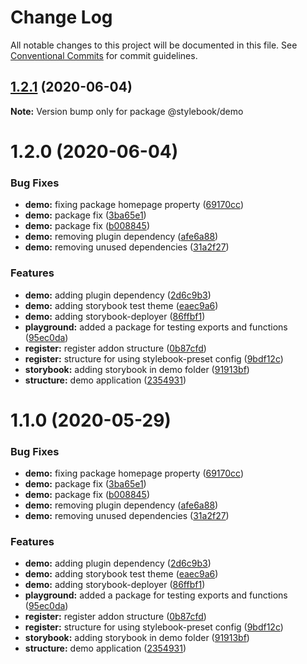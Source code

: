 # Change Log

All notable changes to this project will be documented in this file.
See [Conventional Commits](https://conventionalcommits.org) for commit guidelines.

## [1.2.1](https://github.com/stylebooks/stylebook/compare/@stylebook/demo@1.2.0...@stylebook/demo@1.2.1) (2020-06-04)

**Note:** Version bump only for package @stylebook/demo





# 1.2.0 (2020-06-04)


### Bug Fixes

* **demo:** fixing package homepage property ([69170cc](https://github.com/stylebooks/stylebook/commit/69170cccfc921b3d84e1fd3ef344fbd348d52bc4))
* **demo:** package fix ([3ba65e1](https://github.com/stylebooks/stylebook/commit/3ba65e1479d38f315e62a462f10c4d4f8b241714))
* **demo:** package fix ([b008845](https://github.com/stylebooks/stylebook/commit/b008845d39f08f5b8807237d2d6d6284b9574d13))
* **demo:** removing plugin dependency ([afe6a88](https://github.com/stylebooks/stylebook/commit/afe6a88a82542bb400f32faca44b6f317a87bd08))
* **demo:** removing unused dependencies ([31a2f27](https://github.com/stylebooks/stylebook/commit/31a2f27198b008f44ed05dd124afaed7cf88c656))


### Features

* **demo:** adding plugin dependency ([2d6c9b3](https://github.com/stylebooks/stylebook/commit/2d6c9b3b6c6877f0bb02acab25297e81a8f4d14a))
* **demo:** adding storybook test theme ([eaec9a6](https://github.com/stylebooks/stylebook/commit/eaec9a64579c79ed109e7fa6d24727d94e3aee81))
* **demo:** adding storybook-deployer ([86ffbf1](https://github.com/stylebooks/stylebook/commit/86ffbf1ddfd1db63782b44dd8f0dc273ccd30ef4))
* **playground:** added a package for testing exports and functions ([95ec0da](https://github.com/stylebooks/stylebook/commit/95ec0da0de39091623eb1225ab322c2e61394f35))
* **register:** register addon structure ([0b87cfd](https://github.com/stylebooks/stylebook/commit/0b87cfd18aff3da6f0bef8d3e80748b8429050da))
* **register:** structure for using stylebook-preset config ([9bdf12c](https://github.com/stylebooks/stylebook/commit/9bdf12cf311c0c314060cd9e35500ea8170943bd))
* **storybook:** adding storybook in demo folder ([91913bf](https://github.com/stylebooks/stylebook/commit/91913bf3061b5900eb365736c9123cda081e2e23))
* **structure:** demo application ([2354931](https://github.com/stylebooks/stylebook/commit/23549313324d1a065d595627498917c2926b5b8e))





# 1.1.0 (2020-05-29)


### Bug Fixes

* **demo:** fixing package homepage property ([69170cc](https://github.com/stylebooks/stylebook/commit/69170cccfc921b3d84e1fd3ef344fbd348d52bc4))
* **demo:** package fix ([3ba65e1](https://github.com/stylebooks/stylebook/commit/3ba65e1479d38f315e62a462f10c4d4f8b241714))
* **demo:** package fix ([b008845](https://github.com/stylebooks/stylebook/commit/b008845d39f08f5b8807237d2d6d6284b9574d13))
* **demo:** removing plugin dependency ([afe6a88](https://github.com/stylebooks/stylebook/commit/afe6a88a82542bb400f32faca44b6f317a87bd08))
* **demo:** removing unused dependencies ([31a2f27](https://github.com/stylebooks/stylebook/commit/31a2f27198b008f44ed05dd124afaed7cf88c656))


### Features

* **demo:** adding plugin dependency ([2d6c9b3](https://github.com/stylebooks/stylebook/commit/2d6c9b3b6c6877f0bb02acab25297e81a8f4d14a))
* **demo:** adding storybook test theme ([eaec9a6](https://github.com/stylebooks/stylebook/commit/eaec9a64579c79ed109e7fa6d24727d94e3aee81))
* **demo:** adding storybook-deployer ([86ffbf1](https://github.com/stylebooks/stylebook/commit/86ffbf1ddfd1db63782b44dd8f0dc273ccd30ef4))
* **playground:** added a package for testing exports and functions ([95ec0da](https://github.com/stylebooks/stylebook/commit/95ec0da0de39091623eb1225ab322c2e61394f35))
* **register:** register addon structure ([0b87cfd](https://github.com/stylebooks/stylebook/commit/0b87cfd18aff3da6f0bef8d3e80748b8429050da))
* **register:** structure for using stylebook-preset config ([9bdf12c](https://github.com/stylebooks/stylebook/commit/9bdf12cf311c0c314060cd9e35500ea8170943bd))
* **storybook:** adding storybook in demo folder ([91913bf](https://github.com/stylebooks/stylebook/commit/91913bf3061b5900eb365736c9123cda081e2e23))
* **structure:** demo application ([2354931](https://github.com/stylebooks/stylebook/commit/23549313324d1a065d595627498917c2926b5b8e))
